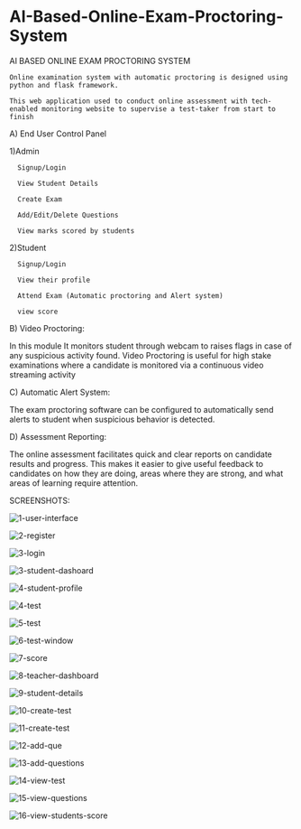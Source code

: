 # AI-Based-Online-Exam-Proctoring-System

AI BASED ONLINE EXAM PROCTORING SYSTEM

    Online examination system with automatic proctoring is designed using python and flask framework.
    
    This web application used to conduct online assessment with tech-enabled monitoring website to supervise a test-taker from start to finish
    
A) End User Control Panel

   1)Admin
   
      Signup/Login
      
      View Student Details
      
      Create Exam
      
      Add/Edit/Delete Questions
      
      View marks scored by students
   
   2)Student
   
      Signup/Login
      
      View their profile
      
      Attend Exam (Automatic proctoring and Alert system)
      
      view score

B) Video Proctoring:

   In this module It monitors student through webcam to raises flags in case of any suspicious activity found. Video Proctoring is useful for high stake examinations where a candidate is monitored via a continuous video streaming activity
   
C) Automatic Alert System:

   The exam proctoring software can be configured to automatically send alerts to student when suspicious behavior is detected. 

D) Assessment Reporting:

   The online assessment facilitates quick and clear reports on candidate results and progress. This makes it easier to give useful feedback to candidates on how they are doing, areas where they are strong, and what areas of learning require attention.

SCREENSHOTS:

![1-user-interface](SCREENSHOTS/1-user-interface.png)

![2-register](SCREENSHOTS/2-register.png)

![3-login](SCREENSHOTS/3-login.png)

![3-student-dashoard](SCREENSHOTS/3-student-dashoard.png)

![4-student-profile](SCREENSHOTS/4-student-profile.png)

![4-test](SCREENSHOTS/4-test.png)

![5-test](SCREENSHOTS/5-test.png)

![6-test-window](SCREENSHOTS6-test-window/.png)

![7-score](SCREENSHOTS/7-score.png)

![8-teacher-dashboard](SCREENSHOTS/8-teacher-dashboard.png)

![9-student-details](SCREENSHOTS/9-student-details.png)

![10-create-test](SCREENSHOTS/10-create-test.png)

![11-create-test](SCREENSHOTS/11-create-test.png)

![12-add-que](SCREENSHOTS/12-add-que.png)

![13-add-questions](SCREENSHOTS/13-add-questions.png)

![14-view-test](SCREENSHOTS/14-view-test.png)

![15-view-questions](SCREENSHOTS/15-view-questions.png)

![16-view-students-score](SCREENSHOTS/16-view-students-score.png)




